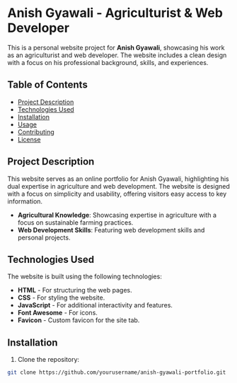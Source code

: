 # Anish Gyawali - Agriculturist & Web Developer

This is a personal website project for **Anish Gyawali**, showcasing his work as an agriculturist and web developer. The website includes a clean design with a focus on his professional background, skills, and experiences. 

## Table of Contents

- [Project Description](#project-description)
- [Technologies Used](#technologies-used)
- [Installation](#installation)
- [Usage](#usage)
- [Contributing](#contributing)
- [License](#license)

## Project Description

This website serves as an online portfolio for Anish Gyawali, highlighting his dual expertise in agriculture and web development. The website is designed with a focus on simplicity and usability, offering visitors easy access to key information.

- **Agricultural Knowledge**: Showcasing expertise in agriculture with a focus on sustainable farming practices.
- **Web Development Skills**: Featuring web development skills and personal projects.

## Technologies Used

The website is built using the following technologies:

- **HTML** - For structuring the web pages.
- **CSS** - For styling the website.
- **JavaScript** - For additional interactivity and features.
- **Font Awesome** - For icons.
- **Favicon** - Custom favicon for the site tab.

## Installation

1. Clone the repository:

```bash
git clone https://github.com/yourusername/anish-gyawali-portfolio.git

